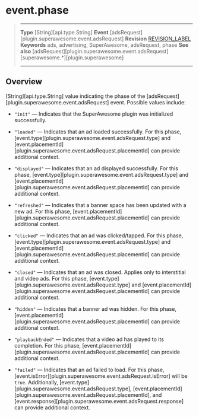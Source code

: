# event.phase

> --------------------- ------------------------------------------------------------------------------------------
> __Type__              [String][api.type.String]
> __Event__             [adsRequest][plugin.superawesome.event.adsRequest]
> __Revision__          [REVISION_LABEL](REVISION_URL)
> __Keywords__          ads, advertising, SuperAwesome, adsRequest, phase
> __See also__			[adsRequest][plugin.superawesome.event.adsRequest]
>						[superawesome.*][plugin.superawesome]
> --------------------- ------------------------------------------------------------------------------------------

## Overview

[String][api.type.String] value indicating the phase of the [adsRequest][plugin.superawesome.event.adsRequest] event. Possible values include:

* `"init"` &mdash; Indicates that the SuperAwesome plugin was initialized successfully.

* `"loaded"` &mdash; Indicates that an ad loaded successfully. For this phase, [event.type][plugin.superawesome.event.adsRequest.type] and [event.placementId][plugin.superawesome.event.adsRequest.placementId] can provide additional context.

* `"displayed"` &mdash; Indicates that an ad displayed successfully. For this phase, [event.type][plugin.superawesome.event.adsRequest.type] and [event.placementId][plugin.superawesome.event.adsRequest.placementId] can provide additional context.

* `"refreshed"` &mdash; Indicates that a banner space has been updated with a new ad. For this phase, [event.placementId][plugin.superawesome.event.adsRequest.placementId] can provide additional context.

* `"clicked"` &mdash; Indicates that an ad was clicked/tapped. For this phase, [event.type][plugin.superawesome.event.adsRequest.type] and [event.placementId][plugin.superawesome.event.adsRequest.placementId] can provide additional context.

* `"closed"` &mdash; Indicates that an ad was closed. Applies only to interstitial and video ads. For this phase, [event.type][plugin.superawesome.event.adsRequest.type] and [event.placementId][plugin.superawesome.event.adsRequest.placementId] can provide additional context.

* `"hidden"` &mdash; Indicates that a banner ad was hidden. For this phase, [event.placementId][plugin.superawesome.event.adsRequest.placementId] can provide additional context.

* `"playbackEnded"` &mdash; Indicates that a video ad has played to its completion. For this phase, [event.placementId][plugin.superawesome.event.adsRequest.placementId] can provide additional context.

* `"failed"` &mdash; Indicates that an ad failed to load. For this phase, [event.isError][plugin.superawesome.event.adsRequest.isError] will be `true`. Additionally, [event.type][plugin.superawesome.event.adsRequest.type], [event.placementId][plugin.superawesome.event.adsRequest.placementId], and [event.response][plugin.superawesome.event.adsRequest.response] can provide additional context.
